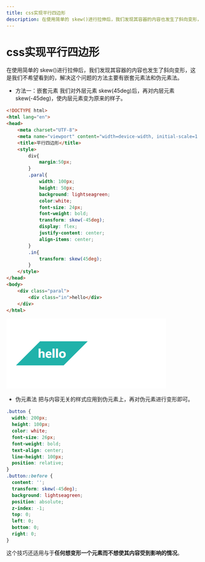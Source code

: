 ```yaml
---
title: css实现平行四边形
description: 在使用简单的 skew()进行拉伸后，我们发现其容器的内容也发生了斜向变形，这是我们不希望看到的，解决这个问题的方法主要有嵌套元素法和伪元素法。
---
```


# css实现平行四边形

在使用简单的 skew()进行拉伸后，我们发现其容器的内容也发生了斜向变形，这是我们不希望看到的，解决这个问题的方法主要有嵌套元素法和伪元素法。

- 方法一：嵌套元素
  我们对外层元素 skew(45deg)后，再对内层元素 skew(-45deg)，使内层元素变为原来的样子。

```html
<!DOCTYPE html>
<html lang="en">
<head>
    <meta charset="UTF-8">
    <meta name="viewport" content="width=device-width, initial-scale=1.0">
    <title>平行四边形</title>
    <style>
        div{
            margin:50px;
        }
        .paral{
            width: 100px;
            height: 50px;
            background: lightseagreen;
            color:white;
            font-size: 24px;
            font-weight: bold;
            transform: skew(-45deg);
            display: flex;
            justify-content: center;
            align-items: center;
        }
        .in{
            transform: skew(45deg);
        }
    </style>
</head>
<body>
    <div class="paral">
        <div class="in">hello</div>
    </div>
</html>
```

![嵌套元素法实现平行四边形](../../assets/images/md/parallel.png)

- 伪元素法
  把与内容无关的样式应用到伪元素上，再对伪元素进行变形即可。

```css
.button {
  width: 200px;
  height: 100px;
  color: white;
  font-size: 26px;
  font-weight: bold;
  text-align: center;
  line-height: 100px;
  position: relative;
}
.button::before {
  content: '';
  transform: skew(-45deg);
  background: lightseagreen;
  position: absolute;
  z-index: -1;
  top: 0;
  left: 0;
  bottom: 0;
  right: 0;
}
```

这个技巧还适用与于**任何想变形一个元素而不想使其内容受到影响的情况**。
